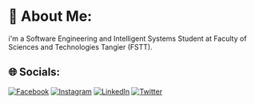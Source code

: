 # 💫 About Me:
i'm a Software Engineering and Intelligent Systems Student at Faculty of Sciences and Technologies Tangier (FSTT).


## 🌐 Socials:
[![Facebook](https://img.shields.io/badge/Facebook-%231877F2.svg?logo=Facebook&logoColor=white)](https://facebook.com/fouad.elmetioui) [![Instagram](https://img.shields.io/badge/Instagram-%23E4405F.svg?logo=Instagram&logoColor=white)](https://instagram.com/metiouifouadel) [![LinkedIn](https://img.shields.io/badge/LinkedIn-%230077B5.svg?logo=linkedin&logoColor=white)](https://linkedin.com/in/fouad-el-metioui-376198202) [![Twitter](https://img.shields.io/badge/Twitter-%231DA1F2.svg?logo=Twitter&logoColor=white)](https://twitter.com/elmfouad1) 




